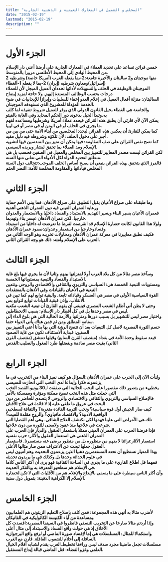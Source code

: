 ```yaml
---
title: "المخلص و العميل في المعارك العينية و الذهنية الجارية"
date: "2015-02-19"
lastmod: "2015-02-19"
description: ""
---
```

****

# الجزء الأول

**خمس قرائن تساعد على تحديد العملاء في المعارك الجارية على أرضنا أعني دار الإسلام من المحيط الهادي إلى المحيط الأطلسي مرورا بالمتوسط.  
2 منها موجبتان و2 سالبتان والأخيرة جامعة:2-بما يفعله الغرب (أمريكا خاصة) وشرطيه (إسرائيل)ومعاون شرطيه (إيران) 2-بما لا يفعله 1-الغطاء  
الموجبتان:الوظيفة في الحلف والتسهيلات لأدائها تحددان العميل المبجل لأن للعملاء درجات بحسب الوظائف المسندة إليهم. ولا حاجة لمزيد إيضاح  
السالبتان: منزلة أفعال العميل في إعلام العدو إخفاء للسلبيات وإبرازا للإيجابيات في ضوء الخدمة المؤداة للمشروع الذي تستهدفه الموجبتان.  
والجامعة هي الغطاء بحيل القانون الدولي الذي يوفر للعميل شروط تنفيذه لما كلف به.وتبدأ الحيل بدعوى دور الحكم المحايد وفي الغاية بالفيتو  
يمكن الآن لأي قارئي أن يطبق هذه القرائن فيحدد عملاء أمريكا وشرطيها ومساعده لفهم ما يجري في الحلف أو في اليمن أو في مصر أو في ليبيا.  
كما يمكن للقارئ أن يعكس هذه القرائن ليحدد المخلصين من أبناء الامة حتى من بين من أجبر على دخول الحلف: لأن تلكؤه وشروطه فيه دليل مفيد.  
كما تصح نفس القرائن على صف المقاومة: فبها يمكن أن نميز بين المندسين فيها لتشويه الإسلام ومد العملاء بما تحقق لبشار ويريده السيسي.  
لكن القرائن ليست مصدر المعايير للتمييز بين المخلص والعميل في الصفين فحسب بل هي منطلق لتحديد الدواء لكل الأدواء التي تعاني منها السنة.  
فالفرز الذي يتحقق بهذه القرائن ينبغي أن يصبح أساس الحلف الموجب:تتحالف دول السنة المخلص قياداتها والمقاومة المخلصة للأمة: النصر الحتم**

# الجزء الثاني

**وما طبقناه على صراع الأعيان يقبل التطبيق على صراع الأذهان: فما يبني الأمم حماية ورعاية العمران العيني فيه دون العمران الذهني أهمية  
فعمران الأعيان يسير البناء ويسير التهديم بالاستبداد والفساد داخليا وبالاستعمار والعدوان خارجيا. لكن عمران الأذهان عيسر بناء وتهديما.  
ولولا هذا القانون لكانت حضارة الإسلام قد انقرضت لفرط ما تعرضت له داخليا من استبداد وفسادوخارجيا من استعمار وعدوان:صمود عمران الأذهان  
فكيف نطبق معاييرنا في معركة عمران الأذهان ومحاولات تخريبه وهو الوجه الثاني من الحرب على الإسلام وأمته: ذلك هو وجه القرائن الثاني.**

# الجزء الثالث

**وسآخذ مصر مثالا من كل بلاد العرب أولا لمنزلتها بينهم وثانيا لأن ما يجري فيها بلغ غاية الاستبداد والفساد والتبعية بمستوياتها الخمسة.  
ومستويات التبعية الخمسة هي: السياسي والتربوي والثقافي والاقتصادي والروحي.وتتعين التبعية في الأعيان بالقيادات وفي الأذهان بالمعتقدات  
القوة السياسية الأولى في مصر هي العسكر وقياداته تابعة. والبقية توابع لهم كما تبين في الانقلاب. وإذن فبقية القيادات توابع لتوابع بس.  
وحتى لا يظن أني أظلم الشعب المصري فينبغي أن يفهم القارئ أن تبعية الشعب مكعبة ليس في مصر وحدها بل في كل أقطار دار الإسلام: بسبب الانحطاطين.  
واختيار مصر ليس للتشهير بل بسبب دورها ومنزلتها والأزمة الحالية التي هي بلوغ الداء إلى سنامه المطلق ومن ثم فمن هناك يأتي الدواء حتما.  
حسم الثورة المصرية لاصل كل التبعيات بعد أن تتضح الرؤية التي بها بدأنا أعني التمييز بين الصفين: فبداية الاستئناف تكون من غاية الصمود  
فبعد سقوط وحدة الأمة في بغداد (منتصف القرن السابع) وقبلها دمشق (منتصف القرن الثاني) بقيت مصر صادمة وبفضلها طرد المغول والصليب:القدس**

# الجزء الرابع

**ولنأت الآن إلى الحرب على عمران الأذهان:السؤال هو كيف نميز البناء من التخريب في ما يزعمونه فكرا وإبداعا لدى النخب التي انحازت للسيسي  
يخطيء من يتصور ذلك مقصورا على النخب الحالية التي صفقت لـ30 يونيو.القصد النخب التي جعلت مثل هذه النخب تصبح ممكنة ومؤثرة وممسكة بالأمر  
فالإصلاح السياسي والتربوي والثقافي والاقتصادي والروحي لا يتصدى للحاضر من دون البحث في عروق ما طغى عليه إذ لا فائدة في علاج الأفنان  
كيف صار الجيش أول قوة سياسية؟ ونخب التربية القائدة متغربة؟ والثقافة لسطحيي الواقعية الادبية؟ والاقتصاد مافياوي؟ والروح مقلدة للميت؟  
تلك هي الأمراض التي علينا فهمها لكي نكتشف العلاج الشاقي. وهي أهم القضايا التي شرعت في علاجها منذ عقود ولامعنى للثورة من دون علاجها.  
فإذا فرضنا الحرب على العمران العيني ممثلا باستعمار الحقول والديار فإن الحرب على العمران الذهني هي استعمار العقول والآثار: حرب نفسية  
استعمار الآثار:تراثنا لا يفهم من منظوره بل من منظور يرضى عنه مستعمرنا. فاستعمار العقول جعلها تبحث عن الاعتراف ممن صار مثالها الأعلى.  
بهذا المعيار تستطيع أن تحدد المستعمرين ذهنيا الذين يزعمون التحديث وهم أميون ليس في علوم الحداثة وحدها بل وكذلك في ما يريدون تحديثه  
فمهما قل اطلاع القاريء على ما يجري في الساحة الثقافية فهو يرى أن أكثر الناس كلاما في الإسلام هم سطحيو المعرفة به وبالفكر الحديث.  
وأن أكثر الناس سيطرة على ما يسمى بالإبداع والإعلام هم من الأقليات التي لا تكن لحضارة الإسلام إلا الكراهية الدفينة: بتمويل دول سنية.**

# الجزء الخامس

**لأضرب مثالا به أنهي هذه المجموعة: فمن كلف بإصلاح التعليم الزيتوني هم العلمانيون بمساعدة من آباء الكنيسة الكاثوليكية في الفاتيكان.  
وإذا أردتم مثالا صارخا عن التخريب النسقي فانظروا في السينما المصرية:افسدت كل الأخلاق إذ هي حولت واقع الفساد والاسبتداد إلى مثال أعلى  
واستكمالا للمثال: المسلسلات هي إما لإفساد صورة الماضي أو لرفع واقع البرجوازية السافلة إلى أحلام للشعوب الغافلة. قارن مع الغرب.  
مسلسلات تجعل ماضينا مجرد صدف ليس وراءها تخطيط.الغرب يقدم لشبابه أفلام الخيال العلمي وغزو الفضاء: قتل الماضي قبالة إبداع المستقبل.**

---

###